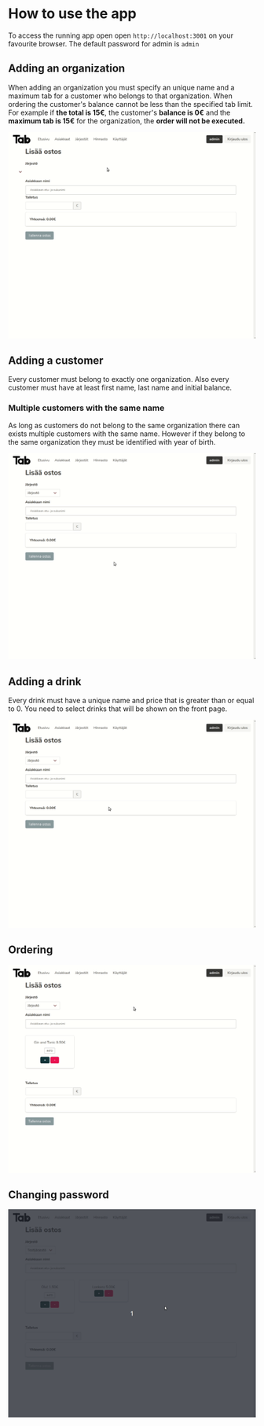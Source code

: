 # How to use the app

To access the running app open open `http://localhost:3001` on your favourite browser.
The default password for admin is `admin`

## Adding an organization

When adding an organization you must specify an unique name and a maximum tab for a customer who belongs to that organization. When ordering the customer's balance cannot be less than the specified tab limit. For example if <strong>the total is 15€</strong>, the customer's <strong>balance is 0€</strong> and the <strong>maximum tab is 15€</strong> for the organization, the <strong>order will not be executed.</strong>

![Adding organization gif](./gif/adding-organization.gif)

## Adding a customer

Every customer must belong to exactly one organization. Also every customer must have at least first name, last name and initial balance.

### Multiple customers with the same name

As long as customers do not belong to the same organization there can exists multiple customers with the same name. However if they belong to the same organization they must be identified with year of birth.

![Adding customer gif](./gif/adding-customer.gif)

## Adding a drink

Every drink must have a unique name and price that is greater than or equal to 0. You need to select drinks that will be shown on the front page.

![Adding drink gif](./gif/adding-drink.gif)

## Ordering

![Ordering gif](./gif/ordering.gif)

## Changing password

![Ordering gif](./gif/changing-password.gif)
